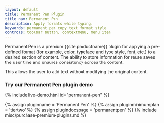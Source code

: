 ```yaml
---
layout: default
title: Permanent Pen Plugin
title_nav: Permanent Pen
description: Apply formats while typing.
keywords: permanent pen copy text format style
controls: toolbar button, contextmenu, menu item
---
```


Permanent Pen is a premium {{site.productname}} plugin for applying a pre-defined format (for example, color, typeface and type style, font, etc.) to a desired section of content. The ability to store information for reuse saves the user time and ensures consistency across the content.

This allows the user to add text without modifying the original content.

### Try our Permanent Pen plugin demo

{% include live-demo.html id="permanent-pen" %}

{% assign pluginname = 'Permanent Pen' %}
{% assign pluginminimumplan = 'tiertwo' %}
{% assign plugindocspage = 'permanentpen' %}
{% include misc/purchase-premium-plugins.md %}